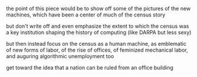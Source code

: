 


the point of this piece would be to show off some of the pictures of the new machines, which have been a center of much of the census story

but don't write off and even emphasize the extent to which the census was a key institution shaping the history of computing (like DARPA but less sexy)

but then instead focus on the census as a human machine, as emblematic of new forms of labor, of the rise of offices, of feminized mechanical labor, and auguring algorithmic unemployment too

get toward the idea that a nation can be ruled from an office building
